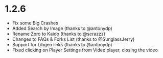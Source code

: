 # 1.2.6

- Fix some Big Crashes
- Added Search by Image (thanks to @antonydp)
- Rename Zoro to Kaido (thanks to @scrazzz)
- Changes to FAQs & Forks List (thanks to @SunglassJerry)
- Support for Libgen links  (thanks to @antonydp)
- Fixed clicking on Player Settings from Video player, closing the video
